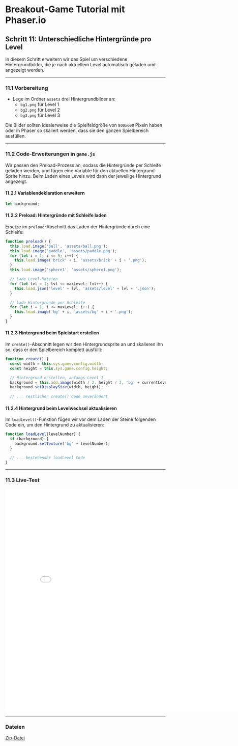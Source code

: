   <meta charset="utf-8" />
  <title>Breakout</title>
  <link rel="stylesheet" href="https://Hi2272.github.io/StyleMD.css">

# Breakout-Game Tutorial mit Phaser.io

## Schritt 11: Unterschiedliche Hintergründe pro Level

In diesem Schritt erweitern wir das Spiel um verschiedene Hintergrundbilder, die je nach aktuellem Level automatisch geladen und angezeigt werden. 

---

### 11.1 Vorbereitung

- Lege im Ordner `assets` drei Hintergrundbilder an:
  - `bg1.png` für Level 1
  - `bg2.png` für Level 2
  - `bg3.png` für Level 3

Die Bilder sollten idealerweise die Spielfeldgröße von `800x600` Pixeln haben oder in Phaser so skaliert werden, dass sie den ganzen Spielbereich ausfüllen.

---

### 11.2 Code-Erweiterungen in `game.js`

Wir passen den Preload-Prozess an, sodass die Hintergründe per Schleife geladen werden, und fügen eine Variable für den aktuellen Hintergrund-Sprite hinzu. Beim Laden eines Levels wird dann der jeweilige Hintergrund angezeigt.

#### 11.2.1 Variablendeklaration erweitern

```js
let background;
```

#### 11.2.2 Preload: Hintergründe mit Schleife laden

Ersetze im `preload`-Abschnitt das Laden der Hintergründe durch eine Schleife:

```js
function preload() {
  this.load.image('ball', 'assets/ball.png');
  this.load.image('paddle', 'assets/paddle.png');
  for (let i = 1; i <= 5; i++) {
    this.load.image('brick' + i, 'assets/brick' + i + '.png');
  }
  this.load.image('sphere1', 'assets/sphere1.png');

  // Lade Level-Dateien
  for (let lvl = 1; lvl <= maxLevel; lvl++) {
    this.load.json('level' + lvl, 'assets/level' + lvl + '.json');
  }

  // Lade Hintergründe per Schleife
  for (let i = 1; i <= maxLevel; i++) {
    this.load.image('bg' + i, 'assets/bg' + i + '.png');
  }
}
```

#### 11.2.3 Hintergrund beim Spielstart erstellen

Im `create()`-Abschnitt legen wir den Hintergrundsprite an und skalieren ihn so, dass er den Spielbereich komplett ausfüllt:

```js
function create() {
  const width = this.sys.game.config.width;
  const height = this.sys.game.config.height;

  // Hintergrund erstellen, anfangs Level 1
  background = this.add.image(width / 2, height / 2, 'bg' + currentLevel);
  background.setDisplaySize(width, height);
  
  // ... restlicher create() Code unverändert
```

#### 11.2.4 Hintergrund beim Levelwechsel aktualisieren

Im `loadLevel()`-Funktion fügen wir vor dem Laden der Steine folgenden Code ein, um den Hintergrund zu aktualisieren:

```js
function loadLevel(levelNumber) {
  if (background) {
    background.setTexture('bg' + levelNumber);
  }

  // ... bestehender loadLevel Code
}
```

---

### 11.3 Live-Test

<iframe 
  src="10Background/index.html" 
  width="820" 
  height="700" 
  frameborder="0" 
  sandbox="allow-scripts allow-same-origin">
</iframe>

---
### Dateien
[Zip-Datei](10Background.zip)